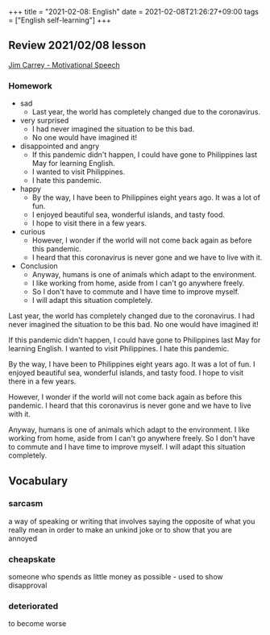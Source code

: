 +++
title =  "2021-02-08: English"
date = 2021-02-08T21:26:27+09:00
tags = ["English self-learning"]
+++

## Review 2021/02/08 lesson

[Jim Carrey - Motivational Speech](https://www.voicetube.com/v3/videos/38295)

### Homework

* sad
  - Last year, the world has completely changed due to the coronavirus.
* very surprised
  - I had never imagined the situation to be this bad.
  - No one would have imagined it!
* disappointed and angry
  - If this pandemic didn't happen, I could have gone to Philippines last May for learning English.
  - I wanted to visit Philippines.
  - I hate this pandemic.
* happy
  - By the way, I have been to Philippines eight years ago. It was a lot of fun.
  - I enjoyed beautiful sea, wonderful islands, and tasty food.
  - I hope to visit there in a few years.
* curious
  - However, I wonder if the world will not come back again as before this pandemic.
  - I heard that this coronavirus is never gone and we have to live with it.
* Conclusion
  - Anyway, humans is one of animals which adapt to the environment.
  - I like working from home, aside from I can't go anywhere freely.
  - So I don't have to commute and I have time to improve myself.
  - I will adapt this situation completely.

Last year, the world has completely changed due to the coronavirus.
I had never imagined the situation to be this bad.
No one would have imagined it!

If this pandemic didn't happen, I could have gone to Philippines last May for learning English. I wanted to visit Philippines. I hate this pandemic.

By the way, I have been to Philippines eight years ago. It was a lot of fun. I enjoyed beautiful sea, wonderful islands, and tasty food. I hope to visit there in a few years.

However, I wonder if the world will not come back again as before this pandemic. I heard that this coronavirus is never gone and we have to live with it.

Anyway, humans is one of animals which adapt to the environment. I like working from home, aside from I can't go anywhere freely. So I don't have to commute and I have time to improve myself. I will adapt this situation completely.

## Vocabulary

### sarcasm
a way of speaking or writing that involves saying the opposite of what you really mean in order to make an unkind joke or to show that you are annoyed

### cheapskate
someone who spends as little money as possible - used to show disapproval

### deteriorated
to become worse
